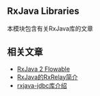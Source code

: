 ## RxJava Libraries

本模块包含有关RxJava库的文章
 
## 相关文章

+ [RxJava 2 Flowable](http://tu-yucheng.github.io/rxjava/2023/05/10/rxjava-2-flowable.html)
+ [RxJava的RxRelay简介](http://tu-yucheng.github.io/rxjava/2023/05/10/rx-relay.html)
+ [rxjava-jdbc库介绍](http://tu-yucheng.github.io/rxjava/2023/05/10/rxjava-jdbc.html)